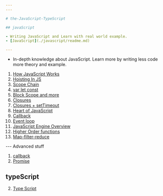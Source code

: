 ```yaml
---
---

# the-JavaScript-TypeScript

## javaScript

- Writing JavaScript and Learn with real world example.
- [JavaScript](./javascript/readme.md)

---
```


- In-depth knowledge about JavaScript. Learn more by writing less code more theory and example.

1. [How JavaScript Works](./Namaste-JavaScript/01-How-JavaScript-Works/readme.md)
2. [Hoisting In JS](./Namaste-JavaScript/02-Hoisting-In-JS/readme.md)
3. [Scope Chain](./Namaste-JavaScript/05-basics-of-js/01-scope-chain-more.md)
4. [var let const](./Namaste-JavaScript/05-basics-of-js/02-var-let-const.md)
5. [Block Scope and more](./Namaste-JavaScript/05-basics-of-js/03-block-scopes-shadow.md)
6. [Closures](./Namaste-JavaScript/05-basics-of-js/04-closures.md)
7. [Closures + setTimeout](./Namaste-JavaScript/05-basics-of-js/05-closures_and_setTimeout.md)
8. [Heart of JavaScript](./Namaste-JavaScript/05-basics-of-js/06-heart-of-js-function.md)
9. [Callback](./Namaste-JavaScript/05-basics-of-js/07-call-back-functions.md)
10. [Event loop](./Namaste-JavaScript/05-basics-of-js/08-event-loop.md)
11. [JavaScript Engine Overview](./Namaste-JavaScript/05-basics-of-js/09-JS-Engine-overview.md)
12. [Higher Order functions](./Namaste-JavaScript/05-basics-of-js/010-higher-order-function.md)
13. [Map-filter-reduce](./Namaste-JavaScript/05-basics-of-js/11-map-filter-reduce.md)

--- Advanced stuff

1. [callback](./Namaste-JavaScript/06-advanced-topics/01-callback.md)
2. [Promise](./Namaste-JavaScript/06-advanced-topics/02-promises.md)

## typeScript

2. [Type Script](./Typescript/notes.md)